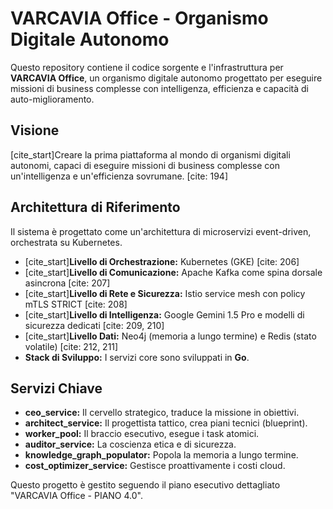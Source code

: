 # VARCAVIA Office - Organismo Digitale Autonomo

Questo repository contiene il codice sorgente e l'infrastruttura per **VARCAVIA Office**, un organismo digitale autonomo progettato per eseguire missioni di business complesse con intelligenza, efficienza e capacità di auto-miglioramento.

## Visione

[cite_start]Creare la prima piattaforma al mondo di organismi digitali autonomi, capaci di eseguire missioni di business complesse con un'intelligenza e un'efficienza sovrumane. [cite: 194]

## Architettura di Riferimento

Il sistema è progettato come un'architettura di microservizi event-driven, orchestrata su Kubernetes.

* [cite_start]**Livello di Orchestrazione:** Kubernetes (GKE) [cite: 206]
* [cite_start]**Livello di Comunicazione:** Apache Kafka come spina dorsale asincrona [cite: 207]
* [cite_start]**Livello di Rete e Sicurezza:** Istio service mesh con policy mTLS STRICT [cite: 208]
* [cite_start]**Livello di Intelligenza:** Google Gemini 1.5 Pro e modelli di sicurezza dedicati [cite: 209, 210]
* [cite_start]**Livello Dati:** Neo4j (memoria a lungo termine) e Redis (stato volatile) [cite: 212, 211]
* **Stack di Sviluppo:** I servizi core sono sviluppati in **Go**.

## Servizi Chiave

* **ceo_service:** Il cervello strategico, traduce la missione in obiettivi.
* **architect_service:** Il progettista tattico, crea piani tecnici (blueprint).
* **worker_pool:** Il braccio esecutivo, esegue i task atomici.
* **auditor_service:** La coscienza etica e di sicurezza.
* **knowledge_graph_populator:** Popola la memoria a lungo termine.
* **cost_optimizer_service:** Gestisce proattivamente i costi cloud.

Questo progetto è gestito seguendo il piano esecutivo dettagliato "VARCAVIA Office - PIANO 4.0".